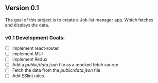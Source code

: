 ## Version 0.1
The goal of this project is to create a Job list manager app. Which fetches and displays the data.
### v0.1 Development Goals:
 - [ ] Implement react-router
 - [ ] Implement MUI
 - [ ] Implement Redux
 - [ ] Add a *public/data.json* file as a mocked fetch source
 - [ ] Fetch the data from the *public/data.json* file 
 - [ ] Add ESlint rules
